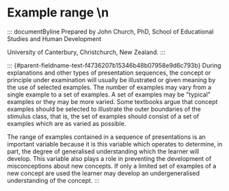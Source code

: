 # Example range \n

::: documentByline
Prepared by John Church, PhD, School of Educational Studies and Human
Development

University of Canterbury, Christchurch, New Zealand.
:::

::: {#parent-fieldname-text-f4736207b15346b48b07958e9d6c793b}
During explanations and other types of presentation sequences, the
concept or principle under examination will usually be illustrated or
given meaning by the use of selected examples. The number of examples
may vary from a single example to a set of examples. A set of examples
may be "typical" examples or they may be more varied. Some textbooks
argue that concept examples should be selected to illustrate the outer
boundaries of the stimulus class, that is, the set of examples should
consist of a set of examples which are as varied as possible.

The range of examples contained in a sequence of presentations is an
important variable because it is this variable which operates to
determine, in part, the degree of generalised understanding which the
learner will develop. This variable also plays a role in preventing the
development of misconceptions about new concepts. If only a limited set
of examples of a new concept are used the learner may develop an
undergeneralised understanding of the concept.
:::
